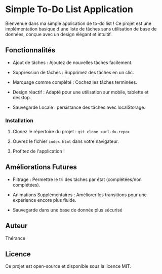 
# Simple To-Do List Application

Bienvenue dans ma simple application de to-do list ! Ce projet est une implémentation basique d'une liste de tâches sans utilisation de base de données, conçue avec un design élégant et intuitif.

## Fonctionnalités
- Ajout de tâches : Ajoutez de nouvelles tâches facilement.

- Suppression de tâches : Supprimez des tâches en un clic.

- Marquage comme complété : Cochez les tâches terminées.

- Design réactif : Adapté pour une utilisation sur mobile, tablette et desktop.
- Sauvegarde Locale : persistance des tâches avec localStorage.

### Installation
1. Clonez le répertoire du projet :
    ```git clone <url-du-repo>```

2. Ouvrez le fichier ``` index.html ``` dans votre navigateur.

3. Profitez de l'application !

## Améliorations Futures
- Filtrage : Permettre le tri des tâches par état (complétées/non complétées).

- Animations Supplémentaires : Améliorer les transitions pour une expérience encore plus fluide.

- Sauvegarde dans une base de donnée plus sécurisé

## Auteur
Thérance 
## Licence

Ce projet est open-source et disponible sous la licence MIT.
